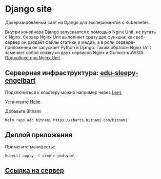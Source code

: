 # Django site

Докеризированный сайт на Django для экспериментов с Kubernetes.

Внутри конейнера Django запускается с помощью Nginx Unit, не путать с Nginx. Сервер Nginx Unit выполняет сразу две функции: как веб-сервер он раздаёт файлы статики и медиа, а в роли сервера-приложений он запускает Python и Django. Таким образом Nginx Unit заменяет собой связку из двух сервисов Nginx и Gunicorn/uWSGI. [Подробнее про Nginx Unit](https://unit.nginx.org/).


## Серверная инфраструктура: [edu-sleepy-engelbart](https://sirius-env-registry.website.yandexcloud.net/edu-sleepy-engelbart.html)
Подключиться к кластеру можно например через [Lens](https://k8slens.dev/)

Установите [Helm](https://helm.sh/)

Добавьте Bitnami
```
helm repo add bitnami https://charts.bitnami.com/bitnami
```
## Деплой приложения

Примените манифесты:
```
kubectl apply -f simple-pod.yaml
```


## [Ссылка на сервер](https://edu-sleepy-engelbart.sirius-k8s.dvmn.org/)